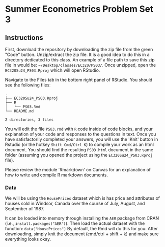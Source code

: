 # Summer Econometrics Problem Set 3

## Instructions

First, download the repository by downloading the zip file from the green "Code" button. 
Unzip/extract the zip file.
It is a good idea to do this in a directory dedicated to this class.
An example of a file path to save this zip file in would be:
`~/Desktop/classes/EC320/PS03/`.
Once unzipped, open the `EC320Su24_PS03.Rproj` which will open RStudio.

Navigate to the Files tab in the bottom right panel of RStudio. 
You should see the following files:

```
.
├── EC320Su24_PS03.Rproj
├── R
│   └── PS03.Rmd
└── README.md

2 directories, 3 files
```

You will edit the file `PS03.rmd` with `R` code inside of code blocks,
and your explanation of your code and responses to the questions in text.
Once you have satisfactorily completed your answers, 
you will use the 'Knit' button in Rstudio (or the hotkey `Shift Cmd/Ctrl K`)
to compile your work as an html document.
You should find the resulting `PS03.html` document in the same folder 
(assuming you opened the project using the `EC320Su24_PS03.Rproj` file).

Please review the module 'Rmarkdown' on Canvas for an explanation of how to
write and compile R markdown documents.

### Data

We will be using the `HousePrices` dataset which is has price and attributes
of houses sold in Windsor, Canada over the course of July, August, and September
of 1987.

It can be loaded into memory through installing the `AER` package from CRAN
(i.e., `install.packages("AER")`).
Then load the actual dataset with the function: `data("HousePrices")`
By default, the Rmd will do this for you. 
After downloading, simply knit the document (cmd/ctrl + shift + k)
and make sure everything looks okay.
